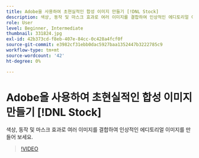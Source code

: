 ```yaml
---
title: Adobe을 사용하여 초현실적인 합성 이미지 만들기 [!DNL Stock]
description: 색상, 동작 및 마스크 효과로 여러 이미지를 결합하여 인상적인 에디토리얼 이미지를 만들어 보세요
role: User
level: Beginner, Intermediate
thumbnail: 331824.jpg
exl-id: 42b373cd-f8eb-407e-84cc-0c428a4fcf0f
source-git-commit: e3982cf31ebb0dac5927baa1352447b3222785c9
workflow-type: tm+mt
source-wordcount: '42'
ht-degree: 0%

---
```


# Adobe을 사용하여 초현실적인 합성 이미지 만들기 [!DNL Stock]

색상, 동작 및 마스크 효과로 여러 이미지를 결합하여 인상적인 에디토리얼 이미지를 만들어 보세요.

>[!VIDEO](https://video.tv.adobe.com/v/331824?hidetitle=true)

